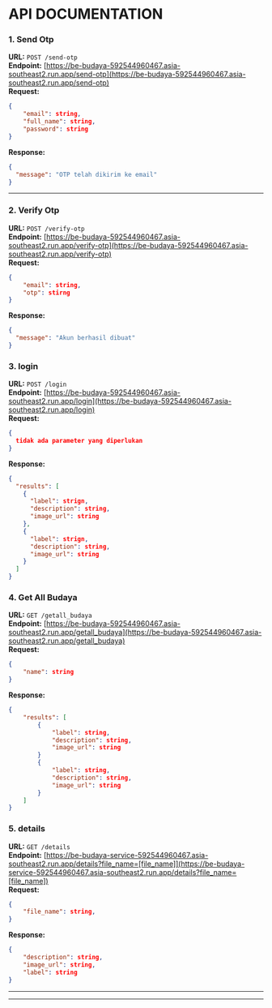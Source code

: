 # API DOCUMENTATION

### 1. **Send Otp**

**URL:** `POST /send-otp`  
**Endpoint:** [https://be-budaya-592544960467.asia-southeast2.run.app/send-otp](https://be-budaya-592544960467.asia-southeast2.run.app/send-otp)  
**Request:**

```json
{
    "email": string,
    "full_name": string,
    "password": string
}
```

**Response:**

```json
{
  "message": "OTP telah dikirim ke email"
}
```

---

### 2. **Verify Otp**

**URL:** `POST /verify-otp`  
**Endpoint:** [https://be-budaya-592544960467.asia-southeast2.run.app/verify-otp](https://be-budaya-592544960467.asia-southeast2.run.app/verify-otp)  
**Request:**

```json
{
    "email": string,
    "otp": stirng
}
```

**Response:**

```json
{
  "message": "Akun berhasil dibuat"
}
```

### 3. **login**

**URL:** `POST /login`  
**Endpoint:** [https://be-budaya-592544960467.asia-southeast2.run.app/login](https://be-budaya-592544960467.asia-southeast2.run.app/login)  
**Request:**

```json
{
  tidak ada parameter yang diperlukan
}
```

**Response:**

```json
{
  "results": [
    {
      "label": strign,
      "description": string,
      "image_url": string
    },
    {
      "label": strign,
      "description": string,
      "image_url": string
    }
  ]
}
```

### 4. **Get All Budaya**

**URL:** `GET /getall_budaya`  
**Endpoint:** [https://be-budaya-592544960467.asia-southeast2.run.app/getall_budaya](https://be-budaya-592544960467.asia-southeast2.run.app/getall_budaya)  
**Request:**

```json
{
    "name": string
}
```

**Response:**

```json
{
    "results": [
        {
            "label": string,
            "description": string,
            "image_url": string
        }
        {
            "label": string,
            "description": string,
            "image_url": string
        }
    ]
}
```

### 5. **details**

**URL:** `GET /details`  
**Endpoint:** [https://be-budaya-service-592544960467.asia-southeast2.run.app/details?file_name=[file_name]](https://be-budaya-service-592544960467.asia-southeast2.run.app/details?file_name=[file_name])  
**Request:**

```json
{
    "file_name": string,
}
```

**Response:**

```json
{
    "description": string,
    "image_url": string,
    "label": string
}
```

---

---
